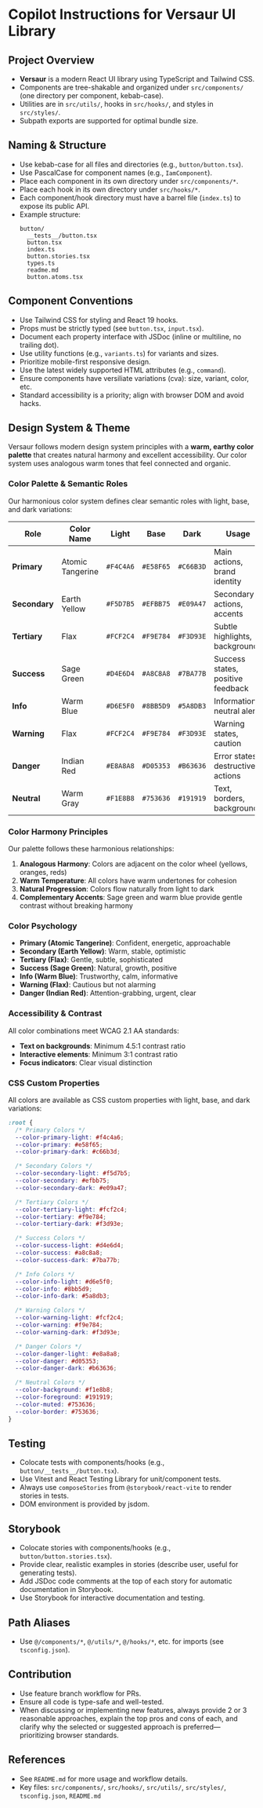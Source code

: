 # Copilot Instructions for Versaur UI Library

## Project Overview

- **Versaur** is a modern React UI library using TypeScript and Tailwind CSS.
- Components are tree-shakable and organized under `src/components/` (one directory per component,
  kebab-case).
- Utilities are in `src/utils/`, hooks in `src/hooks/`, and styles in `src/styles/`.
- Subpath exports are supported for optimal bundle size.

## Naming & Structure

- Use kebab-case for all files and directories (e.g., `button/button.tsx`).
- Use PascalCase for component names (e.g., `IamComponent`).
- Place each component in its own directory under `src/components/*`.
- Place each hook in its own directory under `src/hooks/*`.
- Each component/hook directory must have a barrel file (`index.ts`) to expose its public API.
- Example structure:
  ```
  button/
    __tests__/button.tsx
    button.tsx
    index.ts
    button.stories.tsx
    types.ts
    readme.md
    button.atoms.tsx
  ```

## Component Conventions

- Use Tailwind CSS for styling and React 19 hooks.
- Props must be strictly typed (see `button.tsx`, `input.tsx`).
- Document each property interface with JSDoc (inline or multiline, no trailing dot).
- Use utility functions (e.g., `variants.ts`) for variants and sizes.
- Prioritize mobile-first responsive design.
- Use the latest widely supported HTML attributes (e.g., `command`).
- Ensure components have versiliate variations (cva): size, variant, color, etc.
- Standard accessibility is a priority; align with browser DOM and avoid hacks.

## Design System & Theme

Versaur follows modern design system principles with a **warm, earthy color palette** that creates
natural harmony and excellent accessibility. Our color system uses analogous warm tones that feel
connected and organic.

### Color Palette & Semantic Roles

Our harmonious color system defines clear semantic roles with light, base, and dark variations:

| Role          | Color Name       | Light     | Base      | Dark      | Usage                             |
| ------------- | ---------------- | --------- | --------- | --------- | --------------------------------- |
| **Primary**   | Atomic Tangerine | `#F4C4A6` | `#E58F65` | `#C66B3D` | Main actions, brand identity      |
| **Secondary** | Earth Yellow     | `#F5D7B5` | `#EFBB75` | `#E09A47` | Secondary actions, accents        |
| **Tertiary**  | Flax             | `#FCF2C4` | `#F9E784` | `#F3D93E` | Subtle highlights, backgrounds    |
| **Success**   | Sage Green       | `#D4E6D4` | `#A8C8A8` | `#7BA77B` | Success states, positive feedback |
| **Info**      | Warm Blue        | `#D6E5F0` | `#8BB5D9` | `#5A8DB3` | Information, neutral alerts       |
| **Warning**   | Flax             | `#FCF2C4` | `#F9E784` | `#F3D93E` | Warning states, caution           |
| **Danger**    | Indian Red       | `#E8A8A8` | `#D05353` | `#B63636` | Error states, destructive actions |
| **Neutral**   | Warm Gray        | `#F1E8B8` | `#753636` | `#191919` | Text, borders, backgrounds        |

### Color Harmony Principles

Our palette follows these harmonious relationships:

1. **Analogous Harmony**: Colors are adjacent on the color wheel (yellows, oranges, reds)
2. **Warm Temperature**: All colors have warm undertones for cohesion
3. **Natural Progression**: Colors flow naturally from light to dark
4. **Complementary Accents**: Sage green and warm blue provide gentle contrast without breaking harmony

### Color Psychology

- **Primary (Atomic Tangerine)**: Confident, energetic, approachable
- **Secondary (Earth Yellow)**: Warm, stable, optimistic
- **Tertiary (Flax)**: Gentle, subtle, sophisticated
- **Success (Sage Green)**: Natural, growth, positive
- **Info (Warm Blue)**: Trustworthy, calm, informative
- **Warning (Flax)**: Cautious but not alarming
- **Danger (Indian Red)**: Attention-grabbing, urgent, clear

### Accessibility & Contrast

All color combinations meet WCAG 2.1 AA standards:

- **Text on backgrounds**: Minimum 4.5:1 contrast ratio
- **Interactive elements**: Minimum 3:1 contrast ratio
- **Focus indicators**: Clear visual distinction

### CSS Custom Properties

All colors are available as CSS custom properties with light, base, and dark variations:

```css
:root {
  /* Primary Colors */
  --color-primary-light: #f4c4a6;
  --color-primary: #e58f65;
  --color-primary-dark: #c66b3d;

  /* Secondary Colors */
  --color-secondary-light: #f5d7b5;
  --color-secondary: #efbb75;
  --color-secondary-dark: #e09a47;

  /* Tertiary Colors */
  --color-tertiary-light: #fcf2c4;
  --color-tertiary: #f9e784;
  --color-tertiary-dark: #f3d93e;

  /* Success Colors */
  --color-success-light: #d4e6d4;
  --color-success: #a8c8a8;
  --color-success-dark: #7ba77b;

  /* Info Colors */
  --color-info-light: #d6e5f0;
  --color-info: #8bb5d9;
  --color-info-dark: #5a8db3;

  /* Warning Colors */
  --color-warning-light: #fcf2c4;
  --color-warning: #f9e784;
  --color-warning-dark: #f3d93e;

  /* Danger Colors */
  --color-danger-light: #e8a8a8;
  --color-danger: #d05353;
  --color-danger-dark: #b63636;

  /* Neutral Colors */
  --color-background: #f1e8b8;
  --color-foreground: #191919;
  --color-muted: #753636;
  --color-border: #753636;
}
```

## Testing

- Colocate tests with components/hooks (e.g., `button/__tests__/button.tsx`).
- Use Vitest and React Testing Library for unit/component tests.
- Always use `composeStories` from `@storybook/react-vite` to render stories in tests.
- DOM environment is provided by jsdom.

## Storybook

- Colocate stories with components/hooks (e.g., `button/button.stories.tsx`).
- Provide clear, realistic examples in stories (describe user, useful for generating tests).
- Add JSDoc code comments at the top of each story for automatic documentation in Storybook.
- Use Storybook for interactive documentation and testing.

## Path Aliases

- Use `@/components/*`, `@/utils/*`, `@/hooks/*`, etc. for imports (see `tsconfig.json`).

## Contribution

- Use feature branch workflow for PRs.
- Ensure all code is type-safe and well-tested.
- When discussing or implementing new features, always provide 2 or 3 reasonable approaches, explain
  the top pros and cons of each, and clarify why the selected or suggested approach is
  preferred—prioritizing browser standards.

## References

- See `README.md` for more usage and workflow details.
- Key files: `src/components/`, `src/hooks/`, `src/utils/`, `src/styles/`, `tsconfig.json`,
  `README.md`

